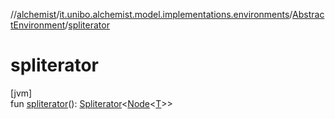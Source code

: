 //[alchemist](../../../index.md)/[it.unibo.alchemist.model.implementations.environments](../index.md)/[AbstractEnvironment](index.md)/[spliterator](spliterator.md)

# spliterator

[jvm]\
fun [spliterator](spliterator.md)(): [Spliterator](https://docs.oracle.com/javase/8/docs/api/java/util/Spliterator.html)<[Node](../../it.unibo.alchemist.model.interfaces/-node/index.md)<[T](../../it.unibo.alchemist.model.implementations.timedistributions/-weibull-distributed-weibull-time/index.md)>>
